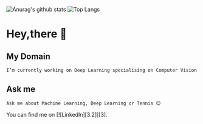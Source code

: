![Anurag's github stats](https://github-readme-stats.vercel.app/api?username=yogkul2000&show_icons=true&theme=dark)
![![Top Langs](https://github-readme-stats.vercel.app/api/top-langs/?username=yogkul2000)](https://github.com/anuraghazra/github-readme-stats)
# Hey,there 👋

## My Domain
```bash
I’m currently working on Deep Learning specialising on Computer Vision problems.
```

## Ask me
```
Ask me about Machine Learning, Deep Learning or Tennis 😉
```

<!-- Actual text -->

You can find me on [![LinkedIn][3.2]][3].

<!-- Icons -->

[2.2]: https://raw.githubusercontent.com/MartinHeinz/MartinHeinz/master/linkedin-3-16.png (LinkedIn icon without padding)

<!-- Links to your social media accounts -->

[2]: https://www.linkedin.com/in/yogesh-kulkarni-b1572b169/
